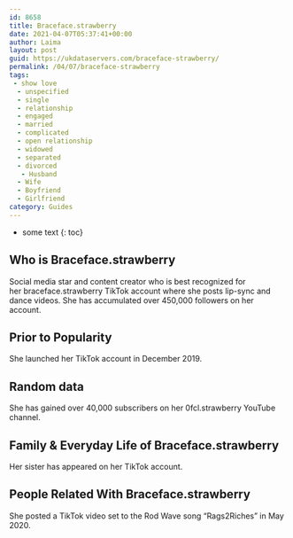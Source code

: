 ```yaml
---
id: 8658
title: Braceface.strawberry
date: 2021-04-07T05:37:41+00:00
author: Laima
layout: post
guid: https://ukdataservers.com/braceface-strawberry/
permalink: /04/07/braceface-strawberry
tags:
 - show love
  - unspecified
  - single
  - relationship
  - engaged
  - married
  - complicated
  - open relationship
  - widowed
  - separated
  - divorced
   - Husband
  - Wife
  - Boyfriend
  - Girlfriend
category: Guides
---
```


* some text
{: toc}


## Who is Braceface.strawberry
                  
                  
                  
Social media star and content creator who is best recognized for her braceface.strawberry TikTok account where she posts lip-sync and dance videos. She has accumulated over 450,000 followers on her account. 
                  
              
            
              
            
                
                
                
## Prior to Popularity
                  
                  
                  
She launched her TikTok account in December 2019. 
                  
              
            
              
            
                
                
                
## Random data
                  
                  
                  
She has gained over 40,000 subscribers on her 0fcl.strawberry YouTube channel. 
                  
              
            
              
            
                
                
                
## Family & Everyday Life of Braceface.strawberry
                  
                  
                  
Her sister has appeared on her TikTok account. 
                  
              
            
              
            
                
                
                
## People Related With Braceface.strawberry
                  
                  
                  
She posted a TikTok video set to the Rod Wave song &#8220;Rags2Riches&#8221; in May 2020. 
                  
              
            
              
            
                
              
            
              
              
            
            
              
            
          
          
          